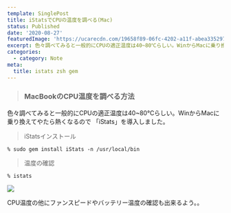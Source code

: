 ```yaml
---
template: SinglePost
title: iStatsでCPUの温度を調べる(Mac)
status: Published
date: '2020-08-27'
featuredImage: 'https://ucarecdn.com/19658f89-06fc-4202-a11f-abea335297f1/-/preview/'
excerpt: 色々調べてみると一般的にCPUの適正温度は40~80℃らしい。WinからMacに乗り換えてやたら熱くなるので 「iStats」を導入しました。
categories:
  - category: Note
meta:
  title: istats zsh gem
---
```

> ### MacBookのCPU温度を調べる方法



色々調べてみると一般的にCPUの適正温度は40~80℃らしい。WinからMacに乗り換えてやたら熱くなるので 「iStats」を導入しました。



> iStatsインストール

`% sudo gem install iStats -n /usr/local/bin`

> 温度の確認

`% istats`

![](https://ucarecdn.com/588c5545-fd9f-41d0-9a05-17b4e0e9a4bf/)

CPU温度の他にファンスピードやバッテリー温度の確認も出来るよう。。
